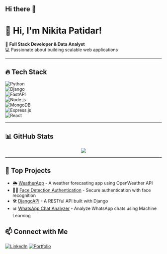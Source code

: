 ## Hi there 👋

# 👋 Hi, I'm Nikita Patidar!

🚀 **Full Stack Developer & Data Analyst**  
💻 Passionate about building scalable web applications 


---

## 🔥 Tech Stack  
![Python](https://img.shields.io/badge/Python-3776AB?style=for-the-badge&logo=python&logoColor=white)  
![Django](https://img.shields.io/badge/Django-092E20?style=for-the-badge&logo=django&logoColor=white)  
![FastAPI](https://img.shields.io/badge/FastAPI-009688?style=for-the-badge&logo=fastapi&logoColor=white)  
![Node.js](https://img.shields.io/badge/Node.js-43853D?style=for-the-badge&logo=node.js&logoColor=white)  
![MongoDB](https://img.shields.io/badge/MongoDB-4EA94B?style=for-the-badge&logo=mongodb&logoColor=white)  
![Express.js](https://img.shields.io/badge/Express.js-000000?style=for-the-badge&logo=express&logoColor=white)  
![React](https://img.shields.io/badge/React-20232A?style=for-the-badge&logo=react&logoColor=61DAFB)
 

---

## 📊 GitHub Stats  
<p align="center">
  <img src="https://github-readme-stats.vercel.app/api?username=nikitapatidar1&show_icons=true&theme=tokyonight" />
</p>

---

## 🚀 Top Projects  
- 🌦️ [WeatherApp](https://github.com/nikitapatidar1/WeatherApp) - A weather forecasting app using OpenWeather API  
- 🕵️‍♂️ [Face Detection Authentication](https://github.com/nikitapatidar1/Face-Detection) - Secure authentication with face recognition  
- 🛠️ [DjangoAPI](https://github.com/nikitapatidar1/django-api) - A RESTful API built with Django  
- 📊 [WhatsApp Chat Analyzer](https://github.com/nikitapatidar1/Whatsap-analyzer-project-using-ML) - Analyze WhatsApp chats using Machine Learning  


## 📫 Connect with Me  
[![LinkedIn](https://img.shields.io/badge/LinkedIn-blue?style=for-the-badge&logo=linkedin)](http://linkedin.com/in/nikita-patidar-590052254) 
[![Portfolio](https://img.shields.io/badge/Portfolio-FF5722?style=for-the-badge&logo=netlify&logoColor=white)](http://nikkportfolio.netlify.app)



